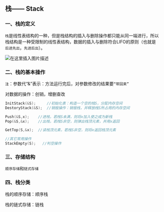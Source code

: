 ## 栈—— Stack

### 一、栈的定义

`栈`是线性表结构的一种，但是栈结构的插入与删除操作都只能从同一端进行，所以栈结构是一种受限制的线性表结构，数据的插入与删除符合LIFO的原则（也就是`后进先出`，`先进后出`）。

![在这里插入图片描述](https://img-blog.csdnimg.cn/20200317151355505.png#pic_center)

### 二、栈的基本操作

`注`：参数代“&”表示：方法运行完后，对参数修改的结果要`“带回来”`

对数据的操作：创销，增删查改

```c
InitStack(&S);     //初始化表：构造一个空的栈S，分配内存空间
DestoryStack(&S);  //销毁操作：销毁栈，并释放栈S所占用的内存空间

Push(&S,x);    //进栈，若栈S未满，则将x加入使之成为新栈
Pop(&S,&x);    //出栈，若栈S非空，则弹出栈顶元素，并用x返回

GetTop(S,&x);  //读栈顶元素，若栈S非空，则将x返回栈顶元素

//其它常用操作
StackEmpty(S);   //判空操作
```

### 三、存储结构

`顺序存储`和`链式存储`

### 四、栈分类

栈的顺序存储：顺序栈

栈的链式存储：链栈
